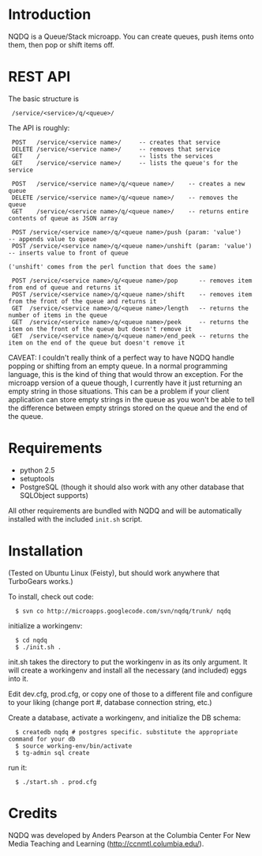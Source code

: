 # Introduction #

NQDQ is a Queue/Stack microapp. You can create queues, push items onto them, then pop or shift items off.

# REST API #

The basic structure is

```
 /service/<service>/q/<queue>/
```

The API is roughly:

```
 POST   /service/<service name>/     -- creates that service
 DELETE /service/<service name>/     -- removes that service
 GET    /                            -- lists the services 
 GET    /service/<service name>/     -- lists the queue's for the service
 
 POST   /service/<service name>/q/<queue name>/    -- creates a new queue
 DELETE /service/<service name>/q/<queue name>/    -- removes the queue
 GET    /service/<service name>/q/<queue name>/    -- returns entire contents of queue as JSON array
 
 POST /service/<service name>/q/<queue name>/push (param: 'value')    -- appends value to queue
 POST /service/<service name>/q/<queue name>/unshift (param: 'value') -- inserts value to front of queue 
                                                                         ('unshift' comes from the perl function that does the same)
 
 POST /service/<service name>/q/<queue name>/pop      -- removes item from end of queue and returns it
 POST /service/<service name>/q/<queue name>/shift    -- removes item from the front of the queue and returns it
 GET  /service/<service name>/q/<queue name>/length   -- returns the number of items in the queue
 GET  /service/<service name>/q/<queue name>/peek     -- returns the item on the front of the queue but doesn't remove it
 GET  /service/<service name>/q/<queue name>/end_peek -- returns the item on the end of the queue but doesn't remove it
```


CAVEAT: I couldn't really think of a perfect way to have NQDQ handle popping or shifting from an empty queue. In a normal programming language, this is the kind of thing that would throw an exception. For the microapp version of a queue though, I currently have it just returning an empty string in those situations. This can be a problem if your client application can store empty strings in the queue as you won't be able to tell the difference between empty strings stored on the queue and the end of the queue.


# Requirements #

  * python 2.5
  * setuptools
  * PostgreSQL (though it should also work with any other database that SQLObject supports)

All other requirements are bundled with NQDQ and will be automatically installed with the included `init.sh` script.

# Installation #

(Tested on Ubuntu Linux (Feisty), but should work anywhere that TurboGears
works.)

To install, check out code:

```
  $ svn co http://microapps.googlecode.com/svn/nqdq/trunk/ nqdq
```

initialize a workingenv:

```
  $ cd nqdq
  $ ./init.sh .
```

init.sh takes the directory to put the workingenv in as its only
argument. It will create a workingenv and install all the necessary
(and included) eggs into it.

Edit dev.cfg, prod.cfg, or copy one of those to a different
file and configure to your liking (change port #, database connection string, etc.)

Create a database, activate a workingenv, and initialize the DB schema:

```
  $ createdb nqdq # postgres specific. substitute the appropriate command for your db
  $ source working-env/bin/activate
  $ tg-admin sql create
```

run it:

```
  $ ./start.sh . prod.cfg
```

# Credits #

NQDQ was developed by Anders Pearson at the Columbia Center For New
Media Teaching and Learning (http://ccnmtl.columbia.edu/).


